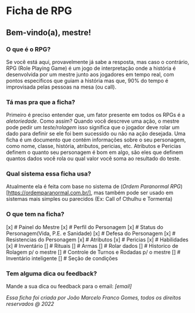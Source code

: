 # Ficha de RPG 
## Bem-vindo(a), mestre!

### O que é o RPG?
Se você está aqui, provavelmente já sabe a resposta, mas caso o contrário, RPG (Role Playing Game) é um jogo de interpretação onde a história é desenvolvida por um mestre junto aos jogadores em tempo real, com pontos especificos que guiam a história mas que, 90% do tempo é improvisada pelas pessoas na mesa (ou call). 

### Tá mas pra que a ficha?
Primeiro é preciso entender que, um fator presente em todos os RPGs é a *_aletoriedade_*. Como assim? Quando você descreve uma ação, o mestre pode pedir um *_teste/rolagem_* isso significa que o jogador deve rolar um dado para definir se ele foi bem sucessido ou não na ação desejada.
Uma ficha é um documento que contém informações sobre o seu personagem, como nome, classe, história, atributos, pericias, etc. Atributos e Pericias definem o quanto seu personagem é bom em algo, são eles que definem quantos dados você rola ou qual valor você soma ao resultado do teste.

### Qual sistema essa ficha usa?
Atualmente ela é feita com base no sistema de (*Ordem Paranormal RPG*)[https://ordemparanormal.com.br/], mas também pode ser usado em sistemas mais simples ou parecidos (Ex: Call of Cthulhu e Tormenta) 

### O que tem na ficha?
[x] # Painel do Mestre
[x] # Perfil do Personagem
[x] # Status do Personagem(Vida, P.E. e Sanidade)
[x] # Defesa do Personagem
[x] # Resistencias do Personagem
[x] # Atributos
[x] # Pericias
[x] # Habilidades
[x] # Inventário
[] # Rituais
[] # Armas
[] # Rolar dados
[] # Historico de Rolagem p/ o mestre
[] # Controle de Turnos e Rodadas p/ o mestre
[] # Inventário inteligente
[] # Seção de condições


### Tem alguma dica ou feedback?
Mande a sua dica ou feedback para o email: _[email]_


_Essa ficha foi criada por João Marcelo Franco Gomes, todos os direitos reservados @ 2022_
